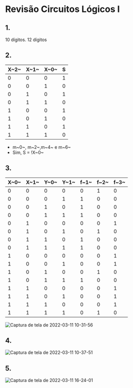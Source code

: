 #   Revisão Circuitos Lógicos I
##  1. 
10 dígitos. 12 dígitos
##  2.
X~2~ | X~1~ | X~0~ | S
-- | -- | -- |--
0|0|0|1
0|0|1|0
0|1|0|1
0|1|1|0
1|0|0|1
1|0|1|0
1|1|0|1
1|1|1|0

-   m~0~, m~2~,m~4~ e m~6~
-   Sim, S = !X~0~
## 3.

X~0~ | X~1~ | Y~0~ | Y~1~|  f~1~ | f~2~|f~3~
-- | -- | -- | -- | -- | -- | --
0|0|0|0|0|1|0
0|0|0|1|1|0|0
0|0|1|0|1|0|0
0|0|1|1|1|0|0
0|1|0|0|0|0|1
0|1|0|1|0|1|0
0|1|1|0|1|0|0
0|1|1|1|1|0|0
1|0|0|0|0|0|1
1|0|0|1|0|0|1
1|0|1|0|0|1|0
1|0|1|1|1|0|0
1|1|0|0|0|0|1
1|1|0|1|0|0|1
1|1|1|0|0|0|1
1|1|1|1|0|1|0


![Captura de tela de 2022-03-11 10-31-56](https://user-images.githubusercontent.com/64909008/157947228-2f08c625-8454-438b-a74a-8c56d5654e3c.png)


## 4.

![Captura de tela de 2022-03-11 10-37-51](https://user-images.githubusercontent.com/64909008/157946938-13678487-cf7a-4f9c-a9ba-b32c589af62f.png)

## 5.
![Captura de tela de 2022-03-11 16-24-01](https://user-images.githubusercontent.com/64909008/157947233-f84abda9-a404-4147-bc97-3984ad0fd2a9.png)
